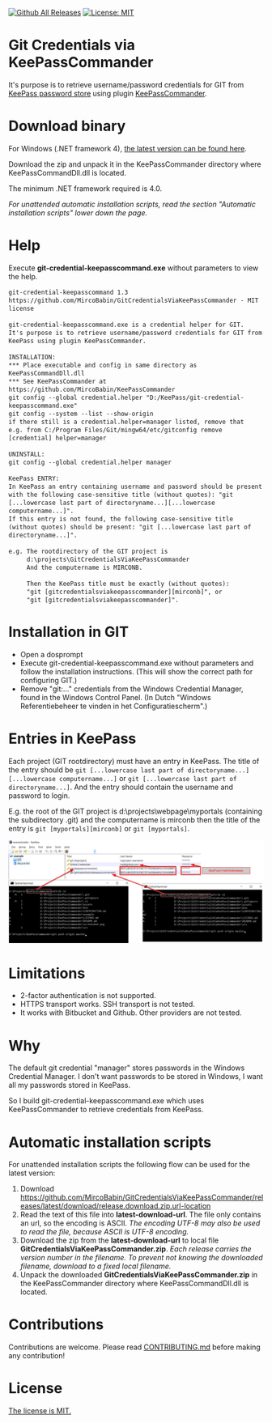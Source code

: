 [![Github All Releases](https://img.shields.io/github/downloads/MircoBabin/GitCredentialsViaKeePassCommander/total)](https://github.com/MircoBabin/GitCredentialsViaKeePassCommander/releases)
[![License: MIT](https://img.shields.io/badge/License-MIT-yellow.svg)](https://github.com/MircoBabin/GitCredentialsViaKeePassCommander/blob/master/LICENSE.md)

# Git Credentials via KeePassCommander
It's purpose is to retrieve username/password credentials for GIT from [KeePass password store](https://keepass.info/ "KeePass") using plugin [KeePassCommander](https://github.com/MircoBabin/KeePassCommander "KeePassCommander").

# Download binary
For Windows (.NET framework 4), [the latest version can be found here](https://github.com/MircoBabin/GitCredentialsViaKeePassCommander/releases/latest "Lastest Version").

Download the zip and unpack it in the KeePassCommander directory where KeePassCommandDll.dll is located.

The minimum .NET framework required is 4.0.

*For unattended automatic installation scripts, read the section "Automatic installation scripts" lower down the page.*

# Help

Execute **git-credential-keepasscommand.exe** without parameters to view the help.

```
git-credential-keepasscommand 1.3
https://github.com/MircoBabin/GitCredentialsViaKeePassCommander - MIT license

git-credential-keepasscommand.exe is a credential helper for GIT.
It's purpose is to retrieve username/password credentials for GIT from KeePass using plugin KeePassCommander.

INSTALLATION:
*** Place executable and config in same directory as KeePassCommandDll.dll
*** See KeePassCommander at https://github.com/MircoBabin/KeePassCommander
git config --global credential.helper "D:/KeePass/git-credential-keepasscommand.exe"
git config --system --list --show-origin
if there still is a credential.helper=manager listed, remove that
e.g. from C:/Program Files/Git/mingw64/etc/gitconfig remove [credential] helper=manager

UNINSTALL:
git config --global credential.helper manager

KeePass ENTRY:
In KeePass an entry containing username and password should be present with the following case-sensitive title (without quotes): "git [...lowercase last part of directoryname...][...lowercase computername...]".
If this entry is not found, the following case-sensitive title (without quotes) should be present: "git [...lowercase last part of directoryname...]".

e.g. The rootdirectory of the GIT project is
     d:\projects\GitCredentialsViaKeePassCommander
     And the computername is MIRCONB.

     Then the KeePass title must be exactly (without quotes):
     "git [gitcredentialsviakeepasscommander][mirconb]", or
     "git [gitcredentialsviakeepasscommander]".

```

# Installation in GIT

* Open a dosprompt
* Execute git-credential-keepasscommand.exe without parameters and follow the installation instructions. (This will show the correct path for configuring GIT.)
* Remove "git:..." credentials from the Windows Credential Manager, found in the Windows Control Panel. (In Dutch "Windows Referentiebeheer te vinden in het Configuratiescherm".)

# Entries in KeePass

Each project (GIT rootdirectory) must have an entry in KeePass. The title of the entry should be ```git [...lowercase last part of directoryname...][...lowercase computername...]``` or ```git [...lowercase last part of directoryname...]```. And the entry should contain the username and password to login.

E.g. the root of the GIT project is d:\projects\webpage\myportals (containing the subdirectory .git) and the computername is mirconb then the title of the entry is ```git [myportals][mirconb]``` or ```git [myportals]```.

![ScreenshotEntries](screenshotentries.png)

# Limitations

* 2-factor authentication is not supported.
* HTTPS transport works. SSH transport is not tested.
* It works with Bitbucket and Github. Other providers are not tested.

# Why
The default git credential "manager" stores passwords in the Windows Credential Manager. I don't want passwords to be stored in Windows, I want all my passwords stored in KeePass.

So I build git-credential-keepasscommand.exe which uses KeePassCommander to retrieve credentials from KeePass.

# Automatic installation scripts
For unattended installation scripts the following flow can be used for the latest version:

1) Download https://github.com/MircoBabin/GitCredentialsViaKeePassCommander/releases/latest/download/release.download.zip.url-location
2) Read the text of this file into **latest-download-url**. The file only contains an url, so the encoding is ASCII. *The encoding UTF-8 may also be used to read the file, because ASCII is UTF-8 encoding.*
3) Download the zip from the **latest-download-url** to local file **GitCredentialsViaKeePassCommander.zip**. *Each release carries the version number in the filename. To prevent not knowing the downloaded filename, download to a fixed local filename.*
4) Unpack the downloaded **GitCredentialsViaKeePassCommander.zip** in the KeePassCommander directory where KeePassCommandDll.dll is located.

# Contributions
Contributions are welcome. Please read [CONTRIBUTING.md](CONTRIBUTING.md "contributing") before making any contribution!

# License
[The license is MIT.](LICENSE.md "license")





